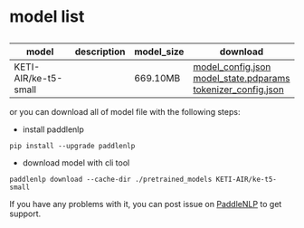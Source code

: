 #  model list

##  

| model  | description | model_size  | download         |
| --- | --- | --- | --- |
|KETI-AIR/ke-t5-small|  | 669.10MB | [model_config.json](https://bj.bcebos.com/paddlenlp/models/community/KETI-AIR/ke-t5-small/model_config.json)<br>[model_state.pdparams](https://bj.bcebos.com/paddlenlp/models/community/KETI-AIR/ke-t5-small/model_state.pdparams)<br>[tokenizer_config.json](https://bj.bcebos.com/paddlenlp/models/community/KETI-AIR/ke-t5-small/tokenizer_config.json) |

or you can download all of model file with the following steps:

* install paddlenlp

```shell
pip install --upgrade paddlenlp
```

* download model with cli tool

```shell
paddlenlp download --cache-dir ./pretrained_models KETI-AIR/ke-t5-small
```

If you have any problems with it, you can post issue on [PaddleNLP](https://github.com/PaddlePaddle/PaddleNLP) to get support.
